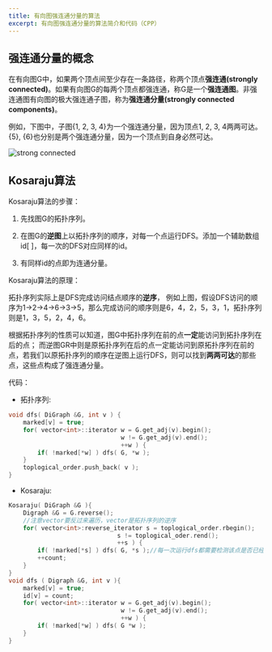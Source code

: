 ```yaml
---
title: 有向图强连通分量的算法
excerpt: 有向图强连通分量的算法简介和代码（CPP）
---
```



## 强连通分量的概念


在有向图G中，如果两个顶点间至少存在一条路径，称两个顶点**强连通(strongly connected)**。如果有向图G的每两个顶点都强连通，称G是一个**强连通图**。非强连通图有向图的极大强连通子图，称为**强连通分量(strongly connected components)**。

例如，下图中，子图{1, 2, 3, 4}为一个强连通分量，因为顶点1, 2, 3, 4两两可达。{5}, {6}也分别是两个强连通分量，因为一个顶点到自身必然可达。

![strong connected](https://www.byvoid.com/upload/wp/2009/04/image1.png)

## Kosaraju算法

Kosaraju算法的步骤：

1. 先找图G的拓扑序列。

2. 在图G的**逆图**上以拓扑序列的顺序，对每一个点运行DFS。添加一个辅助数组id[ ]，每一次的DFS对应同样的id。

3. 有同样id的点即为连通分量。

Kosaraju算法的原理：

拓扑序列实际上是DFS完成访问结点顺序的**逆序**，
例如上图，假设DFS访问的顺序为1->2->4->6->3->5，那么完成访问的顺序则是6，4，2，5，3，1，拓扑序列则是1，3，5，2，4，6。

根据拓扑序列的性质可以知道，图G中拓扑序列在前的点**一定**能访问到拓扑序列在后的点；
而逆图GR中则是原拓扑序列在后的点一定能访问到原拓扑序列在前的点，若我们以原拓扑序列的顺序在逆图上运行DFS，则可以找到**两两可达**的那些点，这些点构成了强连通分量。

代码：

- 拓扑序列:

```cpp
void dfs( DiGraph &G, int v ) {
    marked[v] = true;
    for( vector<int>::iterator w = G.get_adj(v).begin();
                               w != G.get_adj(v).end();
                               ++w ) {
        if( !marked[*w] ) dfs( G, *w );
    }
    toplogical_order.push_back( v );
}
```

- Kosaraju:

```cpp
Kosaraju( DiGraph &G ){
    Digraph &G = G.reverse();
    //注意vector要反过来遍历，vector是拓扑序列的逆序
    for( vector<int>:reverse_iterator s = toplogical_order.rbegin();
                              s != toplogical_oder.rend();
                              ++s ) {
        if( !marked[*s] ) dfs( G, *s );//每一次运行dfs都需要检测该点是否已经访问过
        ++count;
    }
}
void dfs ( Digraph &G, int v ){
    marked[v] = true;
    id[v] = count;
    for( vector<int>::iterator w = G.get_adj(v).begin();
                               w != G.get_adj(v).end();
                               ++w ) {
        if( !marked[*w] ) dfs( G *w );
    }
}
```
